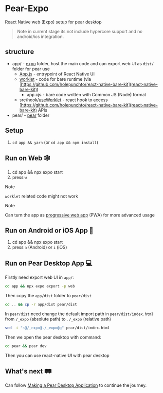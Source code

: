 # Pear-Expo

React Native web (Expo) setup for pear desktop

> Note in current stage its not include hypercore support and no android/ios integration.

## structure

- app/ - [expo](https://docs.expo.dev/) folder, host the main code and can export web UI as `dist/` folder for pear use
  - [App.js](app/App.js) - entrypoint of React Native UI
  - [worklet](app/worklet) - code for bare runtime (via [https://github.com/holepunchto/react-native-bare-kit](react-native-bare-kit))
    - app.cjs - bare code written with Common JS (Node) format
  - src/hook/[useWorklet](app/src/hook/useWorklet.js) - react hook to access [https://github.com/holepunchto/react-native-bare-kit](react-native-bare-kit) APIs
- pear/ - [pear](https://docs.pears.com/guides/starting-a-pear-desktop-project) folder

## Setup

1. `cd app && yarn` (or `cd app && npm install`)

## Run on Web 🕸️

1. cd app && npx expo start
1. press `w`

> [!Note]
> `worklet` related code might not work

> [!Note]
> Can turn the app as [progressive web app](https://docs.expo.dev/guides/progressive-web-apps/) (PWA) for more advanced usage

## Run on Android or iOS App 📱

1. cd app && npx expo start
1. press `a` (Android) or `i` (iOS)

## Run on Pear Desktop App 💻

Firstly need export web UI in `app/`:

```sh
cd app && npx expo export -p web
```

Then copy the `app/dist` folder to `pear/dist`

```sh
cd .. && cp -r app/dist pear/dist
```

In `pear/dist` need change the default import path in `pear/dist/index.html` from `/_expo` (absolute path) to `./_expo` (relative path)

```sh
sed -i "s@/_expo@./_expo@g" pear/dist/index.html
```

Then we open the pear desktop with command:

```sh
cd pear && pear dev
```

Then you can use react-native UI with pear desktop

## What's next 🛤️

Can follow [Making a Pear Desktop Application](https://docs.pears.com/guides/making-a-pear-desktop-app) to continue the journey.
